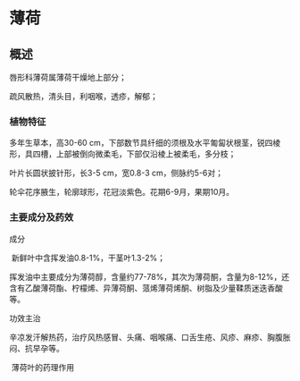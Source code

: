 # 薄荷

## 概述

唇形科薄荷属薄荷干燥地上部分；

疏风散热，清头目，利咽喉，透疹，解郁；

### 植物特征

多年生草本，高30-60 cm，下部数节具纤细的须根及水平匍匐状根茎，锐四棱形，具四槽，上部被倒向微柔毛，下部仅沿棱上被柔毛，多分枝；

叶片长圆状披针形，长3-5 cm，宽0.8-3 cm，侧脉约5-6对；

轮伞花序腋生，轮廓球形，花冠淡紫色。花期6-9月，果期10月。

### 主要成分及药效

成分

​	新鲜叶中含挥发油0.8-1%，干茎叶1.3-2%；

​	挥发油中主要成分为薄荷醇，含量约77-78%，其次为薄荷酮，含量为8-12%，还含有乙酸薄荷酯、柠檬烯、异薄荷酮、蒎烯薄荷烯酮、树脂及少量鞣质迷迭香酸等。

功效主治

​	辛凉发汗解热药，治疗风热感冒、头痛、咽喉痛、口舌生疮、风疹、麻疹、胸腹胀闷、抗早孕等。

​	薄荷叶的药理作用

